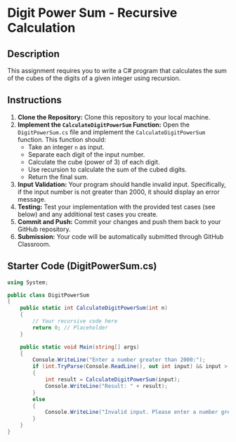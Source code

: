 # Digit Power Sum - Recursive Calculation

## Description

This assignment requires you to write a C# program that calculates the sum of the cubes of the digits of a given integer using recursion.

## Instructions

1.  **Clone the Repository:** Clone this repository to your local machine.
2.  **Implement the `CalculateDigitPowerSum` Function:** Open the `DigitPowerSum.cs` file and implement the `CalculateDigitPowerSum` function. This function should:
    * Take an integer `n` as input.
    * Separate each digit of the input number.
    * Calculate the cube (power of 3) of each digit.
    * Use recursion to calculate the sum of the cubed digits.
    * Return the final sum.
3.  **Input Validation:** Your program should handle invalid input. Specifically, if the input number is not greater than 2000, it should display an error message.
4.  **Testing:** Test your implementation with the provided test cases (see below) and any additional test cases you create.
5.  **Commit and Push:** Commit your changes and push them back to your GitHub repository.
6.  **Submission:** Your code will be automatically submitted through GitHub Classroom.

## Starter Code (DigitPowerSum.cs)

```csharp
using System;

public class DigitPowerSum
{
    public static int CalculateDigitPowerSum(int n)
    {
        // Your recursive code here
        return 0; // Placeholder
    }

    public static void Main(string[] args)
    {
        Console.WriteLine("Enter a number greater than 2000:");
        if (int.TryParse(Console.ReadLine(), out int input) && input > 2000)
        {
            int result = CalculateDigitPowerSum(input);
            Console.WriteLine("Result: " + result);
        }
        else
        {
            Console.WriteLine("Invalid input. Please enter a number greater than 2000.");
        }
    }
}
